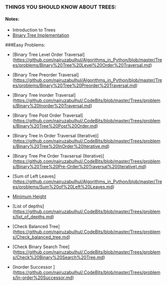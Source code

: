 ### THINGS YOU SHOULD KNOW ABOUT TREES:

#### Notes:

- Introduction to Trees
- [Binary Tree Implementation ](https://github.com/nairuzabulhul/.CodeBits/blob/master/Trees/problems/Binary%20Tree%20Implementation.md)



  
  
###Easy Problems:
  
- [Binary Tree Level Order Traversal] (https://github.com/nairuzabulhul/Algorithms_in_Python/blob/master/Trees/problems/Binary%20Tree%20Level%20Order%20Traversal.md) 
   
- [Binary Tree Preorder Traversal] (https://github.com/nairuzabulhul/Algorithms_in_Python/blob/master/Trees/problems/Binary%20Tree%20Preorder%20Traversal.md)
   
- [Binary Tree Inorder Traversal] (https://github.com/nairuzabulhul/.CodeBits/blob/master/Trees/problems/Binary%20Inorder%20Traversal.md)

- [Binary Tree Post Order Traversal] (https://github.com/nairuzabulhul/.CodeBits/blob/master/Trees/problems/Binary%20Tree%20Post%20Order.md)

- [Binary Tree In Order Traversal (Iterative)] (https://github.com/nairuzabulhul/.CodeBits/blob/master/Trees/problems/Binary%20Tree%20InOrder%20Iterative.md)

- [Binary Tree Pre Order Travsersal (Iterative)] (https://github.com/nairuzabulhul/.CodeBits/blob/master/Trees/problems/Binary%20Tree%20Pre-Order%20Traversal%20(Iterative).md)
   
- [Sum of Left Leaves] (https://github.com/nairuzabulhul/Algorithms_in_Python/blob/master/Trees/problems/Sum%20of%20Left%20Leaves.md)

- [Minimum Height](https://github.com/nairuzabulhul/.CodeBits/blob/master/Trees/problems/Minimum%20Height%20Tree.md)

- [List of depths] (https://github.com/nairuzabulhul/.CodeBits/blob/master/Trees/problems/list_of_depths.md)

- [Check Balanced Tree] (https://github.com/nairuzabulhul/.CodeBits/blob/master/Trees/problems/Check_balanced_tree.md)

- [Check Binary Search Tree] (https://github.com/nairuzabulhul/.CodeBits/blob/master/Trees/problems/Check%20Binary%20Search%20Tree.md)

- [Inorder Successor ] (https://github.com/nairuzabulhul/.CodeBits/blob/master/Trees/problems/In-order%20Successor.md)
  
  
